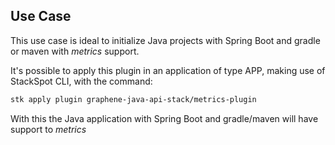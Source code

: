 ## **Use Case**
This use case is ideal to initialize Java projects with Spring Boot and gradle or maven with _metrics_ support.

It's possible to apply this plugin in an application of type APP, making use of StackSpot CLI, with the command:
```bash
stk apply plugin graphene-java-api-stack/metrics-plugin
```

With this the Java application with Spring Boot and gradle/maven will have support to _metrics_
